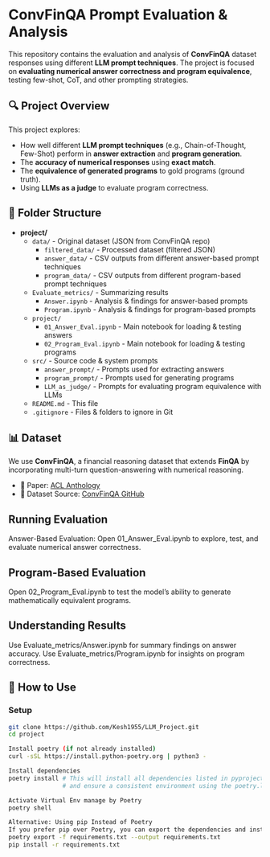 # **ConvFinQA Prompt Evaluation & Analysis**

This repository contains the evaluation and analysis of **ConvFinQA** dataset responses using different **LLM prompt techniques**. The project is focused on **evaluating numerical answer correctness and program equivalence**, testing few-shot, CoT, and other prompting strategies.

## **🔍 Project Overview**
This project explores:
- How well different **LLM prompt techniques** (e.g., Chain-of-Thought, Few-Shot) perform in **answer extraction** and **program generation**.
- The **accuracy of numerical responses** using **exact match**.
- The **equivalence of generated programs** to gold programs (ground truth).
- Using **LLMs as a judge** to evaluate program correctness.

## **📂 Folder Structure**


- **project/**
  - `data/` - Original dataset (JSON from ConvFinQA repo)
    - `filtered_data/` - Processed dataset (filtered JSON)
    - `answer_data/` - CSV outputs from different answer-based prompt techniques
    - `program_data/` - CSV outputs from different program-based prompt techniques
  - `Evaluate_metrics/` - Summarizing results
    - `Answer.ipynb` - Analysis & findings for answer-based prompts
    - `Program.ipynb` - Analysis & findings for program-based prompts
  - `project/`
    - `01_Answer_Eval.ipynb` - Main notebook for loading & testing answers
    - `02_Program_Eval.ipynb` - Main notebook for loading & testing programs
  - `src/` - Source code & system prompts
    - `answer_prompt/` - Prompts used for extracting answers
    - `program_prompt/` - Prompts used for generating programs
    - `LLM_as_judge/` - Prompts for evaluating program equivalence with LLMs
  - `README.md` - This file
  - `.gitignore` - Files & folders to ignore in Git


 ## **📊 Dataset**
We use **ConvFinQA**, a financial reasoning dataset that extends **FinQA** by incorporating multi-turn question-answering with numerical reasoning.

- 📜 Paper: [ACL Anthology](https://arxiv.org/abs/2210.03849)
- 📂 Dataset Source: [ConvFinQA GitHub](https://github.com/czyssrs/ConvFinQA)


## **Running Evaluation**
Answer-Based Evaluation:
Open 01_Answer_Eval.ipynb to explore, test, and evaluate numerical answer correctness.

 ## **Program-Based Evaluation**
Open 02_Program_Eval.ipynb to test the model’s ability to generate mathematically equivalent programs.

 ## **Understanding Results**
Use Evaluate_metrics/Answer.ipynb for summary findings on answer accuracy.
Use Evaluate_metrics/Program.ipynb for insights on program correctness.

## **🚀 How to Use**

### **Setup**
```bash
git clone https://github.com/Kesh1955/LLM_Project.git
cd project

Install poetry (if not already installed)
curl -sSL https://install.python-poetry.org | python3 -

Install dependencies
poetry install # This will install all dependencies listed in pyproject.toml 
               # and ensure a consistent environment using the poetry.lock file.

Activate Virtual Env manage by Poetry
poetry shell

Alternative: Using pip Instead of Poetry
If you prefer pip over Poetry, you can export the dependencies and install them manually
poetry export -f requirements.txt --output requirements.txt
pip install -r requirements.txt
```

